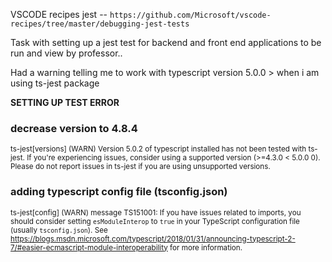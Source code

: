 VSCODE recipes jest -- ```https://github.com/Microsoft/vscode-recipes/tree/master/debugging-jest-tests```

Task with setting up a jest test for backend and front end applications to be run and view by professor..

Had a warning telling me to work with typescript version 5.0.0 > when i am using ts-jest package

**SETTING UP TEST ERROR**
### decrease version to 4.8.4
<sub>ts-jest[versions] (WARN) Version 5.0.2 of typescript installed has not been tested with ts-jest. If you're experiencing issues, consider using a supported version (>=4.3.0 < 5.0.0 0). Please do not report issues in ts-jest if you are using unsupported versions.</sub>
 
### adding typescript config file (tsconfig.json)
<sub>ts-jest[config] (WARN) message TS151001: If you have issues related to imports, you should consider setting `esModuleInterop` to `true` in your TypeScript configuration file (usually `tsconfig.json`). See https://blogs.msdn.microsoft.com/typescript/2018/01/31/announcing-typescript-2-7/#easier-ecmascript-module-interoperability for more information.</sub>

